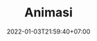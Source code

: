 ---
date: 2022-01-03T21:59:40+07:00
title: Animasi
description: Keterampilan Animasi
mapel:
- photoshop
- animate
---